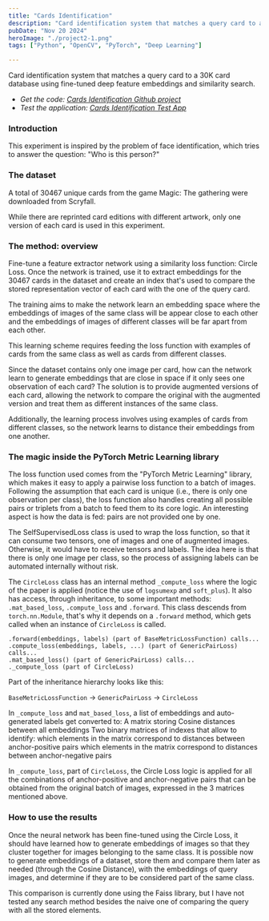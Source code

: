```yaml
---
title: "Cards Identification"
description: "Card identification system that matches a query card to a 30K card database using fine-tuned deep feature embeddings and similarity search."
pubDate: "Nov 20 2024"
heroImage: "./project2-1.png"
tags: ["Python", "OpenCV", "PyTorch", "Deep Learning"]

---
```


Card identification system that matches a query card to a 30K card database using fine-tuned deep feature embeddings and similarity search.

- *Get the code: [Cards Identification Github project](https://github.com/ManuelZ/pairwise-similarity)*
- *Test the application: [Cards Identification Test App](https://huggingface.co/spaces/cestmanuel/cards-identification)*

### Introduction

This experiment is inspired by the problem of face identification, which tries to answer the question: "Who is this person?"


### The dataset

A total of 30467 unique cards from the game Magic: The gathering were downloaded from Scryfall.

While there are reprinted card editions with different artwork, only one version of each card is used in this experiment.

### The method: overview

Fine-tune a feature extractor network using a similarity loss function: Circle Loss. Once the network is trained, use it to extract embeddings for the 30467 cards in the dataset and create an index that's used to compare the stored representation vector of each card with the one of the query card.

The training aims to make the network learn an embedding space where the embeddings of images of the same class will be appear close to each other and the embeddings of images of different classes will be far apart from each other.

This learning scheme requires feeding the loss function with examples of cards from the same class as well as cards from different classes.

Since the dataset contains only one image per card, how can the network learn to generate embeddings that are close in space if it only sees one observation of each card? The solution is to provide augmented versions of each card, allowing the network to compare the original with the augmented version and treat them as different instances of the same class.

Additionally, the learning process involves using examples of cards from different classes, so the network learns to distance their embeddings from one another.


### The magic inside the PyTorch Metric Learning library

The loss function used comes from the "PyTorch Metric Learning" library, which makes it easy to apply a pairwise loss function to a batch of images. Following the assumption that each card is unique (i.e., there is only one observation per class), the loss function also handles creating all possible pairs or triplets from a batch to feed them to its core logic. An interesting aspect is how the data is fed: pairs are not provided one by one.

The SelfSupervisedLoss class is used to wrap the loss function, so that it can consume two tensors, one of images and one of augmented images. Otherwise, it would have to receive tensors and labels. The idea here is that there is only one image per class, so the process of assigning labels can be automated internally without risk.

The `CircleLoss` class has an internal method `_compute_loss` where the logic of the paper is applied (notice the use of `logsumexp` and `soft_plus`). It also has access, through inheritance, to some important methods: `.mat_based_loss`, `.compute_loss` and `.forward`. This class descends from `torch.nn.Module`, that's why it depends on a `.forward` method, which gets called when an instance of `CircleLoss` is called.

    .forward(embeddings, labels) (part of BaseMetricLossFunction) calls...
    .compute_loss(embeddings, labels, ...) (part of GenericPairLoss) calls...
    .mat_based_loss() (part of GenericPairLoss) calls...
    ._compute_loss (part of CircleLoss)

Part of the inheritance hierarchy looks like this:

`BaseMetricLossFunction` -> `GenericPairLoss` -> `CircleLoss`

In `_compute_loss` and `mat_based_loss`, a list of embeddings and auto-generated labels get converted to:
    A matrix storing Cosine distances between all embeddings
    Two binary matrices of indexes that allow to identify:
        which elements in the matrix correspond to distances between anchor-positive pairs
        which elements in the matrix correspond to distances between anchor-negative pairs

In `_compute_loss`, part of `CircleLoss`, the Circle Loss logic is applied for all the combinations of anchor-positive and anchor-negative pairs that can be obtained from the original batch of images, expressed in the 3 matrices mentioned above.

### How to use the results

Once the neural network has been fine-tuned using the Circle Loss, it should have learned how to generate embeddings of images so that they cluster together for images belonging to the same class. It is possible now to generate embeddings of a dataset, store them and compare them later as needed (through the Cosine Distance), with the embeddings of query images, and determine if they are to be considered part of the same class.

This comparison is currently done using the Faiss library, but I have not tested any search method besides the naive one of comparing the query with all the stored elements.